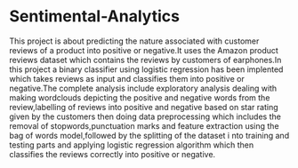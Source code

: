 # Sentimental-Analytics
This project is about predicting the nature associated with customer reviews of a product into positive or negative.It uses the Amazon product reviews dataset which contains the reviews by customers of earphones.In this project a binary classifier using logistic regression has been implented which takes reviews as input and classifies them into positive or negative.The complete analysis include exploratory analysis dealing with making wordclouds depicting the positive and negative words from the review,labelling of reviews into positive and negative based on star rating given by the customers then doing data preprocessing which includes the removal of stopwords,punctuation marks and feature extraction using the bag of words model,followed by the splitting of the dataset i nto training and testing parts and applying logistic regression algorithm which then classifies the reviews correctly into positive or negative.
